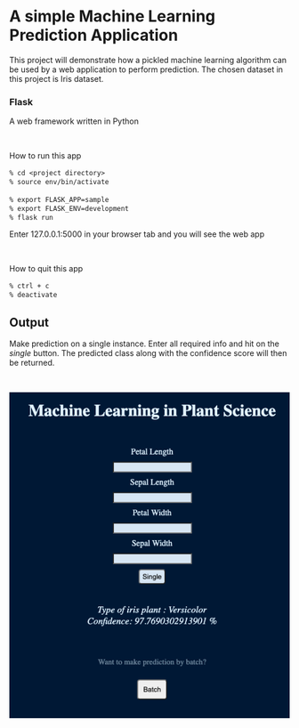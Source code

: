 # A simple Machine Learning Prediction Application 
This project will demonstrate how a pickled machine learning algorithm can be used by a web application to perform prediction. The chosen dataset in this project is Iris dataset.

### Flask
A web framework written in Python

<br />

How to run this app
```
% cd <project directory>
% source env/bin/activate

% export FLASK_APP=sample
% export FLASK_ENV=development
% flask run
```

Enter 127.0.0.1:5000 in your browser tab and you will see the web app

<br />

How to quit this app
```
% ctrl + c
% deactivate 
```

## Output
Make prediction on a single instance. Enter all required info and hit on the *single* button. The predicted class along with the confidence score will then be returned.

<br />

![Sample Output I](https://github.com/Sins-Repo/ML-Prediction-App/blob/master/static/single-prediction.png?raw=true)